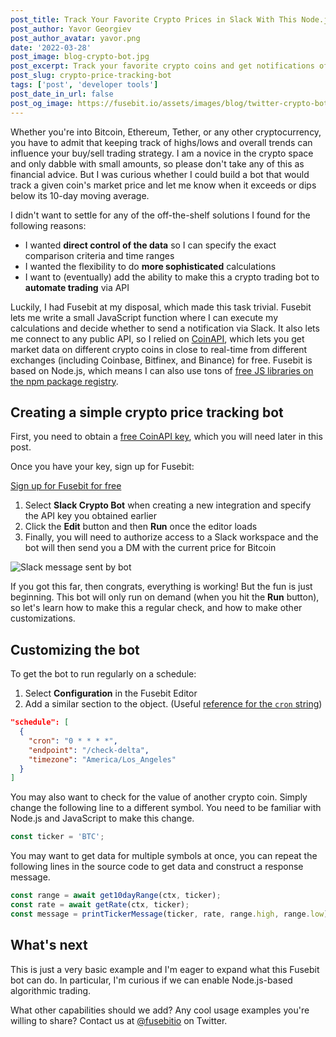 ```yaml
---
post_title: Track Your Favorite Crypto Prices in Slack With This Node.js Bot
post_author: Yavor Georgiev
post_author_avatar: yavor.png
date: '2022-03-28'
post_image: blog-crypto-bot.jpg
post_excerpt: Track your favorite crypto coins and get notifications of price changes in Slack using Node.js and JavaScript
post_slug: crypto-price-tracking-bot
tags: ['post', 'developer tools']
post_date_in_url: false
post_og_image: https://fusebit.io/assets/images/blog/twitter-crypto-bot.png
---
```


Whether you're into Bitcoin, Ethereum, Tether, or any other cryptocurrency, you have to admit that keeping track of highs/lows and overall trends can influence your buy/sell trading strategy. I am a novice in the crypto space and only dabble with small amounts, so please don't take any of this as financial advice. But I was curious whether I could build a bot that would track a given coin's market price and let me know when it exceeds or dips below its 10-day moving average.

I didn't want to settle for any of the off-the-shelf solutions I found for the following reasons:

- I wanted **direct control of the data** so I can specify the exact comparison criteria and time ranges
- I wanted the flexibility to do **more sophisticated** calculations
- I want to (eventually) add the ability to make this a crypto trading bot to **automate trading** via API

Luckily, I had Fusebit at my disposal, which made this task trivial. Fusebit lets me write a small JavaScript function where I can execute my calculations and decide whether to send a notification via Slack. It also lets me connect to any public API, so I relied on [CoinAPI](https://www.coinapi.io), which lets you get market data on different crypto coins in close to real-time from different exchanges (including Coinbase, Bitfinex, and Binance) for free. Fusebit is based on Node.js, which means I can also use tons of [free JS libraries on the npm package registry](https://npmjs.org).

## Creating a simple crypto price tracking bot

First, you need to obtain a [free CoinAPI key](https://docs.coinapi.io), which you will need later in this post.

Once you have your key, sign up for Fusebit:

<a class="cta_large" href="https://manage.fusebit.io?key=e2e-crypto-slack-bot" target="_blank" rel="noopener">Sign up for Fusebit for free</a>

1. Select **Slack Crypto Bot** when creating a new integration and specify the API key you obtained earlier
1. Click the **Edit** button and then **Run** once the editor loads
1. Finally, you will need to authorize access to a Slack workspace and the bot will then send you a DM with the current price for Bitcoin

![Slack message sent by bot](blog-crypto-bot-slack-message.png)

If you got this far, then congrats, everything is working! But the fun is just beginning. This bot will only run on demand (when you hit the **Run** button), so let's learn how to make this a regular check, and how to make other customizations.

## Customizing the bot

To get the bot to run regularly on a schedule:

1. Select **Configuration** in the Fusebit Editor
1. Add a similar section to the object. (Useful [reference for the `cron` string](https://crontab.guru))

```json
"schedule": [
  {
    "cron": "0 * * * *",
    "endpoint": "/check-delta",
    "timezone": "America/Los_Angeles"
  }
]
```

You may also want to check for the value of another crypto coin. Simply change the following line to a different symbol. You need to be familiar with Node.js and JavaScript to make this change.

```javascript
const ticker = 'BTC';
```

You may want to get data for multiple symbols at once, you can repeat the following lines in the source code to get data and construct a response message.

```javascript
const range = await get10dayRange(ctx, ticker);
const rate = await getRate(ctx, ticker);
const message = printTickerMessage(ticker, rate, range.high, range.low);
```

## What's next

This is just a very basic example and I'm eager to expand what this Fusebit bot can do. In particular, I'm curious if we can enable Node.js-based algorithmic trading.

What other capabilities should we add? Any cool usage examples you're willing to share? Contact us at [@fusebitio](https://twitter.com/fusebitio) on Twitter.
